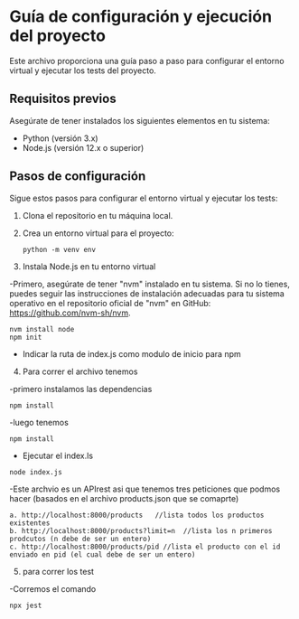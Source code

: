 # Guía de configuración y ejecución del proyecto

Este archivo proporciona una guía paso a paso para configurar el entorno virtual y ejecutar los tests del proyecto.

## Requisitos previos

Asegúrate de tener instalados los siguientes elementos en tu sistema:

- Python (versión 3.x)
- Node.js (versión 12.x o superior)

## Pasos de configuración

Sigue estos pasos para configurar el entorno virtual y ejecutar los tests:

1. Clona el repositorio en tu máquina local.

2. Crea un entorno virtual para el proyecto:

   ```shell
   python -m venv env
   ```

3. Instala Node.js en tu entorno virtual

  -Primero, asegúrate de tener "nvm" instalado en tu sistema. Si no lo tienes, puedes seguir las instrucciones de instalación adecuadas para tu sistema operativo en el repositorio oficial de "nvm" en GitHub: https://github.com/nvm-sh/nvm.

  ```shell
  nvm install node
  npm init
  ```

  - Indicar la ruta de index.js como modulo de inicio para npm


4. Para correr el archivo tenemos

  -primero instalamos las dependencias

  ```shell
  npm install
  ```

  -luego tenemos

  ```shell
  npm install
  ```
  - Ejecutar el index.ls

  ```shell
  node index.js
  ```
  -Este archvio es un  APIrest asi que tenemos tres peticiones que podmos hacer (basados en el archivo products.json que se comaprte)

    a. http://localhost:8000/products   //lista todos los productos existentes
    b. http://localhost:8000/products?limit=n  //lista los n primeros prodcutos (n debe de ser un entero)
    c. http://localhost:8000/products/pid //lista el producto con el id enviado en pid (el cual debe de ser un entero)

5. para correr los test

  -Corremos el comando

  ```shell
  npx jest
  ```